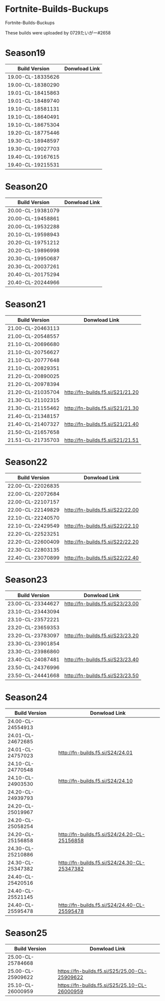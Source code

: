 # Fortnite-Builds-Buckups
Fortnite-Builds-Buckups 

These builds were uploaded by 0729たいがー#2658

# Season19
| Build Version | Donwload Link |
| ------------- | ------------- |
| 19.00-CL-18335626 |  |
| 19.00-CL-18380290 |  |
| 19.01-CL-18415863 |  |
| 19.01-CL-18489740 |  |
| 19.10-CL-18581131 |  |
| 19.10-CL-18640491 |  |
| 19.10-CL-18675304 |  |
| 19.20-CL-18775446 |  |
| 19.30-CL-18948597 |  |
| 19.30-CL-19027703 |  |
| 19.40-CL-19167615 |  |
| 19.40-CL-19215531 |  |

# Season20
| Build Version | Donwload Link |
| ------------- | ------------- |
| 20.00-CL-19381079 |  |
| 20.00-CL-19458861 |  |
| 20.00-CL-19532288 |  |
| 20.10-CL-19598943 |  |
| 20.20-CL-19751212 |  |
| 20.20-CL-19896998 |  |
| 20.30-CL-19950687 |  |
| 20.30-CL-20037261 |  |
| 20.40-CL-20175294 |  |
| 20.40-CL-20244966 |  |

# Season21
| Build Version | Donwload Link |
| ------------- | ------------- |
| 21.00-CL-20463113 |  |
| 21.00-CL-20548557 |  |
| 21.10-CL-20696680 |  |
| 21.10-CL-20756627 |  |
| 21.10-CL-20777648 |  |
| 21.10-CL-20829351 |  |
| 21.20-CL-20890025 |  |
| 21.20-CL-20978394 |  |
| 21.20-CL-21035704 | http://fn-builds.f5.si/S21/21.20 |
| 21.30-CL-21102315 |  |
| 21.30-CL-21155462 | http://fn-builds.f5.si/S21/21.30 |
| 21.40-CL-21348157 |  |
| 21.40-CL-21407327 | http://fn-builds.f5.si/S21/21.40 |
| 21.50-CL-21657658 |  |
| 21.51-CL-21735703 | http://fn-builds.f5.si/S21/21.51 |

# Season22
| Build Version | Donwload Link |
| ------------- | ------------- |
| 22.00-CL-22026835 |  |
| 22.00-CL-22072684 |  |
| 22.00-CL-22107157 |  |
| 22.00-CL-22149829 | http://fn-builds.f5.si/S22/22.00 |
| 22.10-CL-22240570 |  |
| 22.10-CL-22429549 | http://fn-builds.f5.si/S22/22.10 |
| 22.20-CL-22523251 |  |
| 22.20-CL-22600409 | http://fn-builds.f5.si/S22/22.20 |
| 22.30-CL-22803135 |  |
| 22.40-CL-23070899 | http://fn-builds.f5.si/S22/22.40 |

# Season23
| Build Version | Donwload Link |
| ------------- | ------------- |
| 23.00-CL-23344627 | http://fn-builds.f5.si/S23/23.00 |
| 23.10-CL-23443094 |  |
| 23.10-CL-23572221 |  |
| 23.20-CL-23659353 |  |
| 23.20-CL-23783097 | http://fn-builds.f5.si/S23/23.20 |
| 23.30-CL-23901854 |  |
| 23.30-CL-23986860 |  |
| 23.40-CL-24087481 | http://fn-builds.f5.si/S23/23.40 |
| 23.50-CL-24376996 |  |
| 23.50-CL-24441668 | http://fn-builds.f5.si/S23/23.50 |

# Season24
| Build Version | Donwload Link |
| ------------- | ------------- |
| 24.00-CL-24554913 |  |
| 24.01-CL-24672685 |  |
| 24.01-CL-24757023 | http://fn-builds.f5.si/S24/24.01 |
| 24.10-CL-24770548 |  |
| 24.10-CL-24903530 | http://fn-builds.f5.si/S24/24.10 |
| 24.20-CL-24939793 |  |
| 24.20-CL-25019967 |  |
| 24.20-CL-25058254 |  |
| 24.20-CL-25156858 | http://fn-builds.f5.si/S24/24.20-CL-25156858 |
| 24.30-CL-25210886 |  |
| 24.30-CL-25347382 | http://fn-builds.f5.si/S24/24.30-CL-25347382 |
| 24.40-CL-25420516 |  |
| 24.40-CL-25521145 |  |
| 24.40-CL-25595478 | http://fn-builds.f5.si/S24/24.40-CL-25595478 |

# Season25
| Build Version | Donwload Link |
| ------------- | ------------- |
| 25.00-CL-25784668 |  |
| 25.00-CL-25909622 | https://fn-builds.f5.si/S25/25.00-CL-25909622 |
| 25.10-CL-26000959 | https://fn-builds.f5.si/S25/25.10-CL-26000959 |
